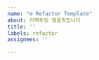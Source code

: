 ```yaml
---
name: "⚙️ Refactor Template"
about: 리팩토링 템플릿입니다
title: ''
labels: refactor
assignees: ''

---
```



